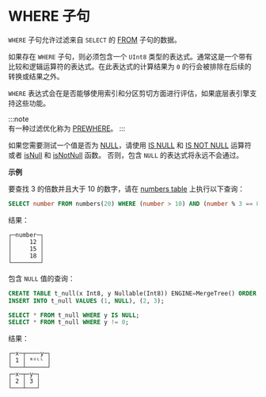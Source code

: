 
# WHERE 子句

`WHERE` 子句允许过滤来自 `SELECT` 的 [FROM](../../../sql-reference/statements/select/from.md) 子句的数据。

如果存在 `WHERE` 子句，则必须包含一个 `UInt8` 类型的表达式。通常这是一个带有比较和逻辑运算符的表达式。在此表达式的计算结果为 `0` 的行会被排除在后续的转换或结果之外。

`WHERE` 表达式会在是否能够使用索引和分区剪切方面进行评估，如果底层表引擎支持这些功能。

:::note    
有一种过滤优化称为 [PREWHERE](../../../sql-reference/statements/select/prewhere.md)。
:::

如果您需要测试一个值是否为 [NULL](/sql-reference/syntax#null)，请使用 [IS NULL](/sql-reference/operators#is_null) 和 [IS NOT NULL](/sql-reference/operators#is_not_null) 运算符或者 [isNull](../../../sql-reference/functions/functions-for-nulls.md#isnull) 和 [isNotNull](../../../sql-reference/functions/functions-for-nulls.md#isnotnull) 函数。
否则，包含 `NULL` 的表达式将永远不会通过。

**示例**

要查找 3 的倍数并且大于 10 的数字，请在 [numbers table](../../../sql-reference/table-functions/numbers.md) 上执行以下查询：

```sql
SELECT number FROM numbers(20) WHERE (number > 10) AND (number % 3 == 0);
```

结果：

```text
┌─number─┐
│     12 │
│     15 │
│     18 │
└────────┘
```

包含 `NULL` 值的查询：

```sql
CREATE TABLE t_null(x Int8, y Nullable(Int8)) ENGINE=MergeTree() ORDER BY x;
INSERT INTO t_null VALUES (1, NULL), (2, 3);

SELECT * FROM t_null WHERE y IS NULL;
SELECT * FROM t_null WHERE y != 0;
```

结果：

```text
┌─x─┬────y─┐
│ 1 │ ᴺᵁᴸᴸ │
└───┴──────┘
┌─x─┬─y─┐
│ 2 │ 3 │
└───┴───┘
```
